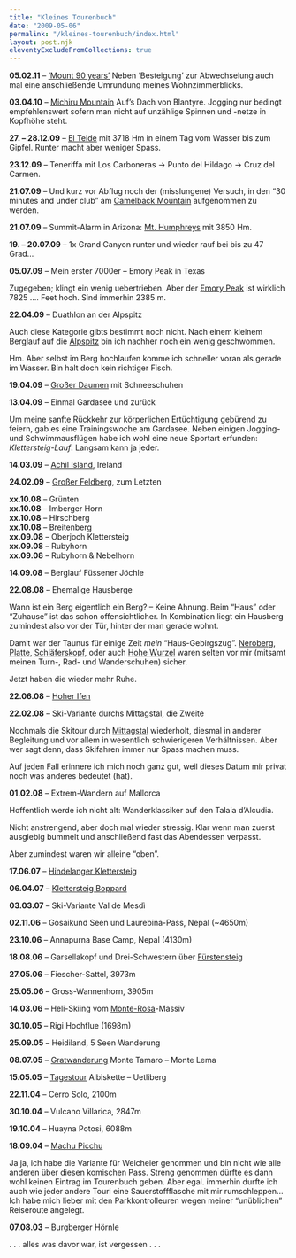 ```yaml
---
title: "Kleines Tourenbuch"
date: "2009-05-06"
permalink: "/kleines-tourenbuch/index.html"
layout: post.njk
eleventyExcludeFromCollections: true
---
```


**05.02.11** – [‘Mount 90 years’](http://www.openstreetmap.org/?lat=-15.3886&lon=34.6294&zoom=14&layers=M) Neben ‘Besteigung’ zur Abwechselung auch mal eine anschließende Umrundung meines Wohnzimmerblicks.

**03.04.10** – [Michiru Mountain](http://maps.google.com/maps?ll=-15.75,34.9666667&spn=0.3,0.3&q=-15.75,34.9666667) Auf’s Dach von Blantyre. Jogging nur bedingt empfehlenswert sofern man nicht auf unzählige Spinnen und -netze in Kopfhöhe steht.

**27\. – 28.12.09** – [El Teide](http://de.wikipedia.org/wiki/Teide) mit 3718 Hm in einem Tag vom Wasser bis zum Gipfel. Runter macht aber weniger Spass.

**23.12.09** – Teneriffa mit Los Carboneras -> Punto del Hildago -> Cruz del Carmen.

**21.07.09** – Und kurz vor Abflug noch der (misslungene) Versuch, in den “30 minutes and under club” am [Camelback Mountain](http://en.wikipedia.org/wiki/Camelback_Mountain) aufgenommen zu werden.

**21.07.09** – Summit-Alarm in Arizona: [Mt. Humphreys](http://de.wikipedia.org/wiki/Humphreys_Peak) mit 3850 Hm.

**19\. – 20.07.09** – 1x Grand Canyon runter und wieder rauf bei bis zu 47 Grad…

**05.07.09** – Mein erster 7000er – Emory Peak in Texas

Zugegeben; klingt ein wenig uebertrieben. Aber der [Emory Peak](http://en.wikipedia.org/wiki/Emory_Peak) ist wirklich 7825 …. Feet hoch. Sind immerhin 2385 m.

**22.04.09** – Duathlon an der Alpspitz

Auch diese Kategorie gibts bestimmt noch nicht. Nach einem kleinem Berglauf auf die [Alpspitz](http://www.alpspitzbahn.de/) bin ich nachher noch ein wenig geschwommen.

Hm. Aber selbst im Berg hochlaufen komme ich schneller voran als gerade im Wasser. Bin halt doch kein richtiger Fisch.

**19.04.09** – [Großer Daumen](http://de.wikipedia.org/wiki/Gro%C3%9Fer_Daumen) mit Schneeschuhen

**13.04.09** – Einmal Gardasee und zurück

Um meine sanfte Rückkehr zur körperlichen Ertüchtigung gebürend zu feiern, gab es eine Trainingswoche am Gardasee. Neben einigen Jogging- und Schwimmausflügen habe ich wohl eine neue Sportart erfunden: _Klettersteig-Lauf_. Langsam kann ja jeder.

**14.03.09** – [Achil Island](http://maps.google.com/maps?f=q&source=s_q&hl=de&q=Achill+Island,+County+Maigh+Eo,+Irland&ie=UTF8&cd=1&geocode=FRpANwMd73Zn_w&split=0&sll=37.0625,-95.677068&sspn=23.875,57.630033&ll=53.977191,-10.2075&spn=0.046338,0.11055&t=h&z=13), Ireland

**24.02.09** – [Großer Feldberg](http://de.wikipedia.org/wiki/Gro%C3%9Fer_Feldberg), zum Letzten

**xx.10.08** – Grünten  
**xx.10.08** – Imberger Horn  
**xx.10.08** – Hirschberg  
**xx.10.08** – Breitenberg  
**xx.09.08** – Oberjoch Klettersteig  
**xx.09.08** – Rubyhorn  
**xx.09.08** – Rubyhorn & Nebelhorn

**14.09.08** – Berglauf Füssener Jöchle

**22.08.08** – Ehemalige Hausberge

Wann ist ein Berg eigentlich ein Berg? – Keine Ahnung. Beim “Haus” oder “Zuhause” ist das schon offensichtlicher. In Kombination liegt ein Hausberg zumindest also vor der Tür, hinter der man gerade wohnt.

Damit war der Taunus für einige Zeit _mein_ “Haus-Gebirgszug”. [Neroberg](http://de.wikipedia.org/wiki/Neroberg), [Platte](http://de.wikipedia.org/wiki/Jagdschloss_Platte), [Schläferskopf](http://de.wikipedia.org/wiki/Schl%C3%A4ferskopf), oder auch [Hohe Wurzel](http://de.wikipedia.org/wiki/Hohe_Wurzel_(Taunus)) waren selten vor mir (mitsamt meinen Turn-, Rad- und Wanderschuhen) sicher.

Jetzt haben die wieder mehr Ruhe.

**22.06.08** – [Hoher Ifen](http://de.wikipedia.org/wiki/Hoher_Ifen)

**22.02.08** – Ski-Variante durchs Mittagstal, die Zweite

Nochmals die Skitour durch [Mittagstal](http://x-ian.net/2007/03/03/val-de-mesdi-in-den-dolomiten/) wiederholt, diesmal in anderer Begleitung und vor allem in wesentlich schwierigeren Verhältnissen. Aber wer sagt denn, dass Skifahren immer nur Spass machen muss.

Auf jeden Fall erinnere ich mich noch ganz gut, weil dieses Datum mir privat noch was anderes bedeutet (hat).

**01.02.08** – Extrem-Wandern auf Mallorca

Hoffentlich werde ich nicht alt: Wanderklassiker auf den Talaia d’Alcudia.

Nicht anstrengend, aber doch mal wieder stressig. Klar wenn man zuerst ausgiebig bummelt und anschließend fast das Abendessen verpasst.

Aber zumindest waren wir alleine “oben”.

**17.06.07** – [Hindelanger Klettersteig](http://de.wikipedia.org/wiki/Hindelanger_Klettersteig)

**06.04.07** – [Klettersteig Boppard](http://www.boppard.de/2001/html/Klettersteig/allgemein.htm)

**03.03.07** – Ski-Variante Val de Mesdì

**02.11.06** – Gosaikund Seen und Laurebina-Pass, Nepal (~4650m)

**23.10.06** – Annapurna Base Camp, Nepal (4130m)

**18.08.06** – Garsellakopf und Drei-Schwestern über [Fürstensteig](http://www.wandersite.ch/Tageswanderung/432_Liechtenstein.html)

**27.05.06** – Fiescher-Sattel, 3973m

**25.05.06** – Gross-Wannenhorn, 3905m

**14.03.06** – Heli-Skiing vom [Monte-Rosa](http://de.wikipedia.org/wiki/Monte_Rosa)-Massiv

**30.10.05** – Rigi Hochflue (1698m)

**25.09.05** – Heidiland, 5 Seen Wanderung

**08.07.05** – [Gratwanderung](http://www.myswitzerland.com/de/offer-Activities_Excursions-Hiking-17258.html) Monte Tamaro – Monte Lema

**15.05.05** – [Tagestour](http://www.tourenguide.ch/d/wanderungen/zuerich/detail.php?touren_id=204) Albiskette – Uetliberg

**22.11.04** – Cerro Solo, 2100m

**30.10.04** – Vulcano Villarica, 2847m

**19.10.04** – Huayna Potosi, 6088m

**18.09.04** – [Machu Picchu](http://de.wikipedia.org/wiki/Machu_Picchu)

Ja ja, ich habe die Variante für Weicheier genommen und bin nicht wie alle anderen über diesen komischen Pass. Streng genommen dürfte es dann wohl keinen Eintrag im Tourenbuch geben. Aber egal. immerhin durfte ich auch wie jeder andere Touri eine Sauerstoffflasche mit mir rumschleppen… Ich habe mich lieber mit den Parkkontrolleuren wegen meiner “unüblichen” Reiseroute angelegt.

**07.08.03** – Burgberger Hörnle

. . . alles was davor war, ist vergessen . . .
